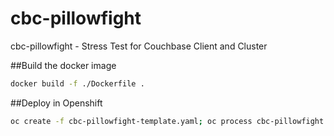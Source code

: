 # cbc-pillowfight
cbc-pillowfight - Stress Test for Couchbase Client and Cluster

##Build the docker image
```bash
docker build -f ./Dockerfile .
```

##Deploy in Openshift
```bash
oc create -f cbc-pillowfight-template.yaml; oc process cbc-pillowfight -v REGISTRY=$REGISTRY,BATCHSIZE=$BATCHSIZE,NUMITEMS=$NUMITEMS,PREFIX=$PREFIX,NTHREADS=$NTHREADS,NOPOPULATION=$NOPOPULATION,PERCENTAGE=$PERCENTAGE,MINSIZE=$MINSIZE,MAXSIZE=$MAXSIZE,SPEC=$SPEC,SASLPASS=$SASLPASS,USECS=$USECS,REPLICA_COUNT=$REPLICA_COUNT,REPLICATION_CONTROLLER_SUFFIX=$REPLICATION_CONTROLLER_SUFFIX | oc create -f -;
```
